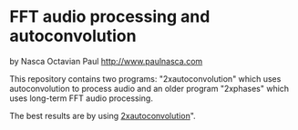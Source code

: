 FFT audio processing and autoconvolution
========================================

by Nasca Octavian Paul
http://www.paulnasca.com

This repository contains two programs: "2xautoconvolution" which uses autoconvolution to process audio and an older program "2xphases" which uses long-term FFT audio processing.

The best results are by using [2xautoconvolution](2xautoconvolution/)". 

